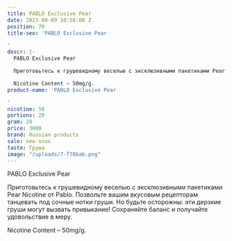 ```yaml
---
title: PABLO Exclusive Pear
date: 2023-09-09 10:58:00 Z
position: 70
title-seo: 'PABLO Exclusive Pear

'
descr: |-
  PABLO Exclusive Pear

  Приготовьтесь к грушевидному веселью с эксклюзивными пакетиками Pear Nicotine от Pablo. Позвольте вашим вкусовым рецепторам танцевать под сочные нотки груши. Но будьте осторожны: эти дерзкие груши могут вызвать привыкание! Сохраняйте баланс и получайте удовольствие в меру.

  Nicotine Content – 50mg/g.
product-name: 'PABLO Exclusive Pear

'
nicotine: 50
portions: 20
gram: 20
price: 3000
brand: Russian products
sale: new-snus
taste: Груша
image: "/uploads/7-f78bab.png"
---
```


PABLO Exclusive Pear

Приготовьтесь к грушевидному веселью с эксклюзивными пакетиками Pear Nicotine от Pablo. Позвольте вашим вкусовым рецепторам танцевать под сочные нотки груши. Но будьте осторожны: эти дерзкие груши могут вызвать привыкание! Сохраняйте баланс и получайте удовольствие в меру.

Nicotine Content – 50mg/g.
